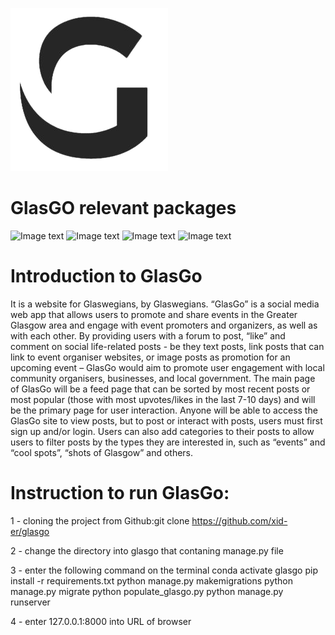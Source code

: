 ![Image text](https://github.com/xid-er/glasgo/blob/main/static/images/g-logo.png)

# GlasGO relevant packages
![Image text](https://img.shields.io/badge/django-2.2.17-green.svg)
![Image text](https://img.shields.io/badge/pillow-8.1.0-yellow.svg)
![Image text](https://img.shields.io/badge/requests-blue.svg)
![Image text](https://img.shields.io/badge/coverage-blue.svg)

# Introduction to GlasGo
It is a website for Glaswegians, by Glaswegians.
“GlasGo” is a social media web app that allows users to promote and share events in the Greater Glasgow area and engage with event promoters and organizers, as well as with each other. By providing users with a forum to post, “like” and comment on social life-related posts - be they text posts, link posts that can link to event organiser websites, or image posts as promotion for an upcoming event – GlasGo would aim to promote user engagement with local community organisers, businesses, and local government. The main page of GlasGo will be a feed page that can be sorted by most recent posts or most popular (those with most upvotes/likes in the last 7-10 days) and will be the primary page for user interaction. Anyone will be able to access the GlasGo site to view posts, but to post or interact with posts, users must first sign up and/or login. Users can also add categories to their posts to allow users to filter posts by the types they are interested in, such as “events” and “cool spots”, “shots of Glasgow” and others.


# Instruction to run GlasGo:

1 - cloning the project from Github:git clone https://github.com/xid-er/glasgo

2 - change the directory into glasgo that contaning manage.py file

3 - enter the following command on the terminal
    conda activate glasgo
        pip install -r requirements.txt
			  python manage.py makemigrations
			  python manage.py migrate
		    python populate_glasgo.py
		    python manage.py runserver
		    
4 - enter 127.0.0.1:8000 into URL of browser
